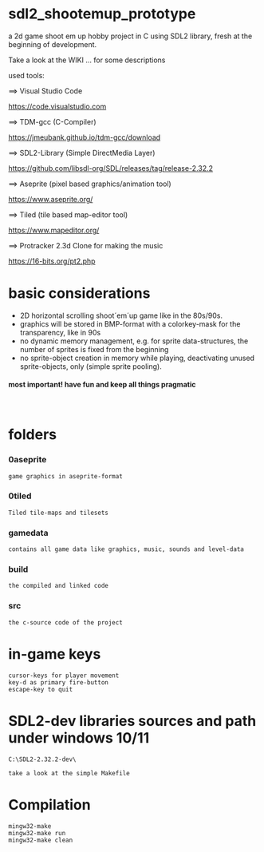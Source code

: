 # sdl2_shootemup_prototype
a 2d game shoot em up hobby project in C using SDL2 library, fresh at the beginning of development.

Take a look at the WIKI ... for some descriptions


used tools:
    

==> Visual Studio Code

https://code.visualstudio.com


==> TDM-gcc (C-Compiler) 

https://jmeubank.github.io/tdm-gcc/download
    
==> SDL2-Library (Simple DirectMedia Layer)

https://github.com/libsdl-org/SDL/releases/tag/release-2.32.2

==> Aseprite (pixel based graphics/animation tool)

https://www.aseprite.org/


==> Tiled (tile based map-editor tool)

https://www.mapeditor.org/


==> Protracker 2.3d Clone for making the music

https://16-bits.org/pt2.php


# basic considerations

* 2D horizontal scrolling shoot´em´up game like in the 80s/90s.
* graphics will be stored in BMP-format with a colorkey-mask for the transparency, like in 90s
* no dynamic memory management, e.g. for sprite data-structures, the number of sprites is fixed from the beginning 
* no sprite-object creation in memory while playing, deactivating unused sprite-objects, only (simple sprite pooling).


#### most important! have fun and keep all things pragmatic

<br/>

# folders

### 0aseprite

    game graphics in aseprite-format


### 0tiled

    Tiled tile-maps and tilesets


### gamedata 

    contains all game data like graphics, music, sounds and level-data

### build

    the compiled and linked code


### src

    the c-source code of the project

# in-game keys

    cursor-keys for player movement
    key-d as primary fire-button
    escape-key to quit


# SDL2-dev libraries sources and path under windows 10/11

    C:\SDL2-2.32.2-dev\

    take a look at the simple Makefile

# Compilation

    mingw32-make
    mingw32-make run
    mingw32-make clean
    
